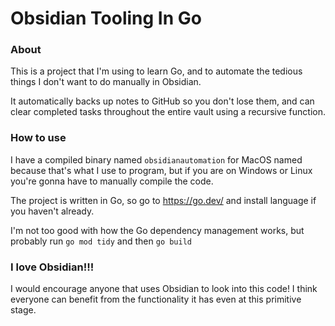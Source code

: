 # Obsidian Tooling In Go

### About

This is a project that I'm using to learn Go, and to automate the tedious things I don't want to do manually in Obsidian.

It automatically backs up notes to GitHub so you don't lose them, and can clear completed tasks throughout the entire vault using a recursive function.

### How to use

I have a compiled binary named `obsidianautomation` for MacOS named because that's what I use to program, but if you are on Windows or Linux you're gonna have to manually compile the code.

The project is written in Go, so go to https://go.dev/ and install language if you haven't already.

I'm not too good with how the Go dependency management works, but probably run `go mod tidy` and then `go build`

### I love Obsidian!!!

I would encourage anyone that uses Obsidian to look into this code! I think everyone can benefit from the functionality it has even at this primitive stage.
